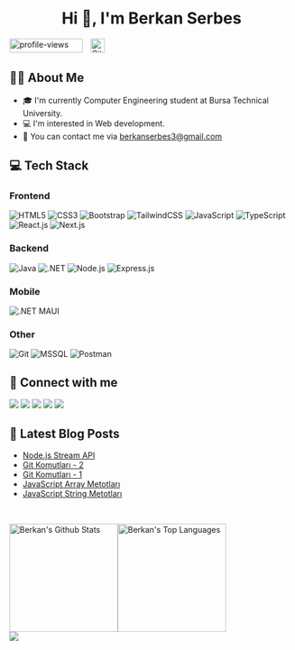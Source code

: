 <h1 align="center">Hi 👋, I'm Berkan Serbes</h1>

<img src="https://komarev.com/ghpvc/?username=berkanserbes&label=Profile%20views&color=0047AB&style=plastic?" alt="profile-views" height=25px, width=130px/> <a href="https://github.com/berkanserbes?tab=followers"><img alt="Github Followers" src="https://img.shields.io/github/followers/berkanserbes?style=social" style="height:25px; margin-left: 10px"></a>

## :man_technologist: About Me

- :mortar_board: I'm currently Computer Engineering student at Bursa Technical University.
- :computer: I'm interested in Web development.
- :envelope_with_arrow: You can contact me via [berkanserbes3@gmail.com](mailto:berkanserbes3@gmail.com)

## :computer: Tech Stack
### Frontend 

![HTML5](https://img.shields.io/badge/HTML5%20-%23E34F26.svg?style=for-the-badge&logo=html5&logoColor=white)
![CSS3](https://img.shields.io/badge/CSS%20-%231572B6.svg?style=for-the-badge&logo=css3&logoColor=white)
![Bootstrap](https://img.shields.io/badge/Bootstrap-563D7C?style=for-the-badge&logo=bootstrap&logoColor=white)
![TailwindCSS](https://img.shields.io/badge/Tailwind_CSS-38B2AC?style=for-the-badge&logo=tailwind-css&logoColor=white)
![JavaScript](https://img.shields.io/badge/JavaScript%20-%23F7DF1E.svg?style=for-the-badge&logo=javascript&logoColor=black)
![TypeScript](https://img.shields.io/badge/typescript-%23007ACC.svg?style=for-the-badge&logo=typescript&logoColor=white)
![React.js](https://img.shields.io/badge/-React.Js-61DAFB?logo=react&logoColor=bluek&labelColor=black&color=black&style=for-the-badge)
![Next.js](https://img.shields.io/badge/Next.js-black?style=for-the-badge&logo=next.js&logoColor=white)

### Backend 
![Java](https://img.shields.io/badge/Java-ED8B00?style=for-the-badge&logoColor=white)
![.NET](https://img.shields.io/badge/.NET-5C2D91?style=for-the-badge&logo=.net&logoColor=white)
![Node.js](https://img.shields.io/badge/Node.js-43853D?style=for-the-badge&logo=node.js&logoColor=white)
![Express.js](https://img.shields.io/badge/Express.js-404D59?style=for-the-badge&logo=express&color=white&logoColor=black)

### Mobile 
![.NET MAUI](https://img.shields.io/badge/.NET%20MAUI-grey?style=for-the-badge&color=purple)

### Other
![Git](https://img.shields.io/badge/git-%23F05033.svg?style=for-the-badge&logo=git&logoColor=white)
![MSSQL](https://img.shields.io/badge/Microsoft_SQL_Server-CC2927?style=for-the-badge&logo=microsoft-sql-server&logoColor=white)
![Postman](https://img.shields.io/badge/Postman-FF6C37?style=for-the-badge&logo=postman&logoColor=white)

## :eyes: Connect with me

<p align="left"> 
    <a href="https://www.linkedin.com/in/berkanserbes" target="_blank" rel="noreferrer"><img src="https://img.shields.io/badge/linkedin-%230077B5.svg?&style=for-the-badge&logo=linkedin&logoColor=white"/></a>  
    <a href="http://www.medium.com/@berkanserbes" target="_blank" rel="noreferrer"><img src="https://img.shields.io/badge/Medium-12100E?style=for-the-badge&logo=medium&logoColor=white" /></a>
    <a href="https://leetcode.com/berkanserbes/" target="_blank" rel="noreferrer"><img src="https://img.shields.io/badge/LeetCode-000000?style=for-the-badge&logo=LeetCode&logoColor=#d16c06"  /></a>
    <a href="https://stackoverflow.com/users/13417979/berkan-serbes" target="_blank" rel="noreferrer"><img src="https://img.shields.io/badge/stackoverflow-FE7A16?style=for-the-badge&logo=stackoverflow&logoColor=white" /></a>
    <a href="mailto:berkanserbes3@gmail.com" target="_blank"><img src="https://img.shields.io/badge/Gmail-D14836?style=for-the-badge&logo=gmail&logoColor=white" /></a>
</p>

## :pencil: Latest Blog Posts
<!-- BLOG-POST-LIST:START -->
- [Node.js Stream API](https://medium.com/@berkanserbes/node-js-stream-api-175d53103bf8?source=rss-6300fe4bff09------2)
- [Git Komutları - 2](https://medium.com/@berkanserbes/git-komutlar%C4%B1-2-f8df257aa791?source=rss-6300fe4bff09------2)
- [Git Komutları - 1](https://medium.com/@berkanserbes/git-komutlar%C4%B1-1-b43b85380fb8?source=rss-6300fe4bff09------2)
- [JavaScript Array Metotları](https://medium.com/@berkanserbes/javascript-array-metotlar%C4%B1-7e6d425b1bb3?source=rss-6300fe4bff09------2)
- [JavaScript String Metotları](https://medium.com/@berkanserbes/javascript-string-metotlar%C4%B1-e2f51e7a7040?source=rss-6300fe4bff09------2)
<!-- BLOG-POST-LIST:END -->

<br>

<img alt="Berkan's Github Stats" src="https://github-readme-stats-berkanserbes.vercel.app/api/?username=berkanserbes&show_icons=true&include_all_commits=true&count_private=true&theme=react&hide_border=true&bg_color=1F222E&title_color=0891b2&icon_color=0891b2" height="192px"/><img alt="Berkan's Top Languages" src="https://github-readme-stats-berkanserbes.vercel.app//api/top-langs/?username=berkanserbes&langs_count=8&layout=compact&theme=react&hide_border=true&bg_color=1F222E&title_color=0891b2&icon_color=0891b2" height="192px"/><img src="https://github-readme-streak-stats.herokuapp.com/?user=berkanserbes&stroke=ffffff&background=1c1917&ring=0891b2&fire=0891b2&currStreakNum=ffffff&currStreakLabel=0891b2&sideNums=ffffff&sideLabels=ffffff&dates=ffffff&hide_border=true" style="display:block;margin-left:auto; margin-right:auto;"/>
